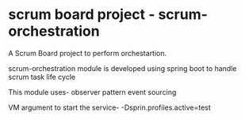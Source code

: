 # scrum board project - scrum-orchestration
A Scrum Board project to perform orchestartion.

scrum-orchestration module is developed using spring boot to handle scrum task life cycle

This module uses-
observer pattern
event sourcing


VM argument to start the service-
-Dsprin.profiles.active=test
